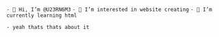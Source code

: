 `- 👋 Hi, I’m @U23RN6M3`
`- 👀 I’m interested in website creating`
`- 🌱 I’m currently learning html`

`- yeah thats thats about it`

<!---
U23RN6M3/U23RN6M3 is a ✨ special ✨ repository because its `README.md` (this file) appears on your GitHub profile.
You can click the Preview link to take a look at your changes.
--->
